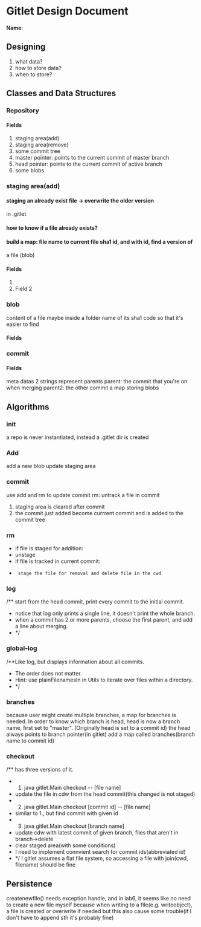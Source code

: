 # Gitlet Design Document

**Name**:
## Designing
1. what data?
2. how to store data?
3. when to store?

## Classes and Data Structures

### Repository

#### Fields

1. staging area(add)
2. staging area(remove)
3. some commit tree
4. master pointer: points to the current commit of master branch
5. head pointer: points to the current commit of active branch
6. some blobs


### staging area(add)
#### staging an already exist file -> overwrite the older version
in .gitlet
#### how to know if a file already exists?
#### build a map: file name to current file sha1 id, and with id, find a version of
a file (blob)

#### Fields

1. 
2. Field 2

### blob
content of a file
maybe inside a folder name of its sha1 code so that it's easier to find


#### Fields

### commit
#### Fields
meta datas
2 strings represent parents
parent: the commit that you're on when merging
parent2: the other commit
a map storing blobs





## Algorithms
### init 
a repo is never instantiated, instead a .gitlet dir is created
### Add
add a new blob
update staging area
### commit
use add and rm to update commit
rm: untrack a file in commit
1. staging area is cleared after commit
2. the commit just added become currrent commit and is added to the commit tree
### rm
* if file is staged for addition:
*  unstage
*  if file is tracked in current commit:
*      stage the file for removal and delete file in the cwd
### log
/** start from the head commit, print every commit to the initial commit.
* notice that log only prints a single line, it doesn't print the whole branch.
* when a commit has 2 or more parents, choose the first parent, and add a line about merging.
*  */
### global-log
/**Like log, but displays information about all commits.
*  The order does not matter.
*  Hint: use plainFilenamesIn in Utils to iterate over files within a directory.
* */
### branches
because user might create multiple branches, a map for branches is needed.
In order to know which branch is head, head is now a branch name, first set to "master".
(Originally head is set to a commit id)
the head always points to branch pointer(in gitlet)
add a map called branches(branch name to commit id)

### checkout
/** has three versions of it.
* 1. java gitlet.Main checkout -- [file name]
* update the file in cdw from the head commit(this changed is not staged)
* 2. java gitlet.Main checkout [commit id] -- [file name]
* similar to 1., but find commit with given id
* 3. java gitlet.Main checkout [branch name]
* update cdw with latest commit of given branch, files that aren't in branch->delete
* clear staged area(with some conditions)
* ! need to implement connvient search for commit ids(abbreviated id)
* */
! gitlet assumes a flat file system, so accessing a file with join(cwd, filename) should be fine
## Persistence
createnewfile() needs exception handle, and in lab6, it seems like no need to create a new file myself
because when writing to a file(e.g. writeobject), a file is created or overwrite if needed
but this also cause some trouble(if I don't have to append sth it's probably fine)



